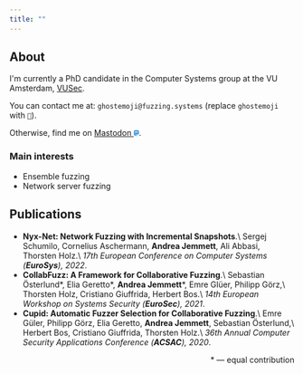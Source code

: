 ```yaml
---
title: ""
---
```


## About

I'm currently a PhD candidate in the Computer Systems group at the VU
Amsterdam, [VUSec](https://vusec.net).

You can contact me at: `ghostemoji@fuzzing.systems` (replace `ghostemoji` with `👻`).

Otherwise, find me on <a rel="me" href="https://infosec.exchange/@acidghost">
Mastodon <img src="/assets/mastodon.svg" height="10" /></a>.

### Main interests
- Ensemble fuzzing
- Network server fuzzing

## Publications
- __Nyx-Net: Network Fuzzing with Incremental Snapshots__.\\
  Sergej Schumilo, Cornelius Aschermann, __Andrea Jemmett__, Ali Abbasi, Thorsten Holz.\\
  _17th European Conference on Computer Systems (__EuroSys__), 2022_.
- __CollabFuzz: A Framework for Collaborative Fuzzing__.\\
  Sebastian Österlund\*, Elia Geretto\*, __Andrea Jemmett__\*, Emre Glüer, Philipp Görz,\\
  Thorsten Holz, Cristiano Giuffrida, Herbert Bos.\\
  _14th European Workshop on Systems Security (__EuroSec__), 2021_.
- __Cupid: Automatic Fuzzer Selection for Collaborative Fuzzing__.\\
  Emre Güler, Philipp Görz, Elia Geretto, __Andrea Jemmett__, Sebastian Österlund,\\
  Herbert Bos, Cristiano Giuffrida, Thorsten Holz.\\
  _36th Annual Computer Security Applications Conference (__ACSAC__), 2020_.

<div style="text-align: right">* &mdash; equal contribution</div>
